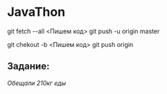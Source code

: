 # JavaThon

git fetch --all
<Пишем код>
git push -u origin master

git chekout -b <branchname>
<Пишем код>
git push origin <branchname>


## Задание:


_Обещали 210кг еды_
